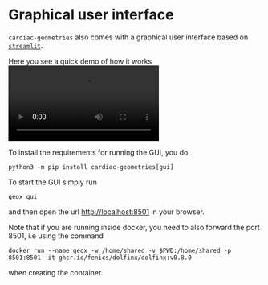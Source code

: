# Graphical user interface

`cardiac-geometries` also comes with a graphical user interface based on [`streamlit`](https://streamlit.io).

Here you see a quick demo of how it works
![_](_static/gui.mp4)

To install the requirements for running the GUI, you do
```
python3 -m pip install cardiac-geometries[gui]
```

To start the GUI simply run
```
geox gui
```

and then open the url <http://localhost:8501> in your browser.

Note that if you are running inside docker, you need to also forward the port 8501, i.e using the command

```
docker run --name geox -w /home/shared -v $PWD:/home/shared -p 8501:8501 -it ghcr.io/fenics/dolfinx/dolfinx:v0.8.0
```

when creating the container.
